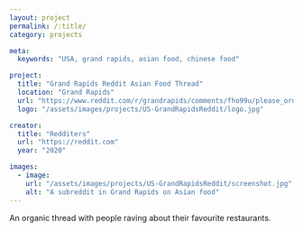 ```yaml
---
layout: project
permalink: /:title/
category: projects

meta:
  keywords: "USA, grand rapids, asian food, chinese food"

project:
  title: "Grand Rapids Reddit Asian Food Thread"
  location: "Grand Rapids"
  url: "https://www.reddit.com/r/grandrapids/comments/fho99u/please_order_chinese_food_to_eat_these_americans/"
  logo: "/assets/images/projects/US-GrandRapidsReddit/logo.jpg"

creator:
  title: "Redditers"
  url: "https://reddit.com"
  year: "2020"

images:
  - image:
    url: "/assets/images/projects/US-GrandRapidsReddit/screenshot.jpg"
    alt: "A subreddit in Grand Rapids on Asian food"
---
```

<p>An organic thread with people raving about their favourite restaurants.</p>